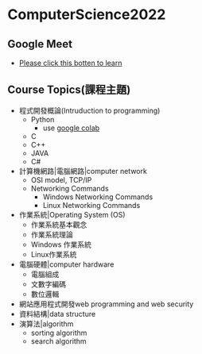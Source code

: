 # ComputerScience2022

## Google Meet
- [Please click this botten to learn](https://meet.google.com/ody-mkfo-mkb)

## Course Topics(課程主題)
- 程式開發概論(Intruduction to programming)
  - Python
    - use [google colab](https://colab.research.google.com/)  
  - C
  - C++
  - JAVA
  - C# 
- 計算機網路|電腦網路|computer network
  - OSI model, TCP/IP  
  - Networking Commands 
    - Windows Networking Commands 
    - Linux Networking Commands
- 作業系統|Operating System (OS)
  - 作業系統基本觀念
  - 作業系統理論
  - Windows 作業系統
  - Linux作業系統
- 電腦硬體|computer hardware
  - 電腦組成
  - 文數字編碼
  - 數位邏輯
- 網站應用程式開發web programming and web security 
- 資料結構|data structure
- 演算法|algorithm
  - sorting algorithm  
  - search algorithm



